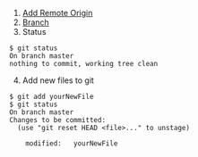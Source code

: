 1. [Add Remote Origin](https://help.github.com/articles/adding-a-remote/)
2. [Branch](branch/README.md) 
3. Status
```shell
$ git status
On branch master
nothing to commit, working tree clean
```
4. Add new files to git
```shell
$ git add yourNewFile
$ git status
On branch master
Changes to be committed:
  (use "git reset HEAD <file>..." to unstage)

	modified:   yourNewFile
```  

